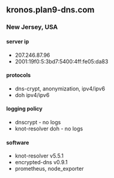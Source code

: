 ## kronos.plan9-dns.com
### New Jersey, USA
#### server ip
- 207.246.87.96
- 2001:19f0:5:3bd7:5400:4ff:fe05:da83

#### protocols
- dns-crypt, anonymization, ipv4/ipv6
- doh ipv4/ipv6

#### logging policy
- dnscrypt - no logs
- knot-resolver doh - no logs

#### software
- knot-resolver v5.5.1
- encrypted-dns v0.9.1
- prometheus, node_exporter
